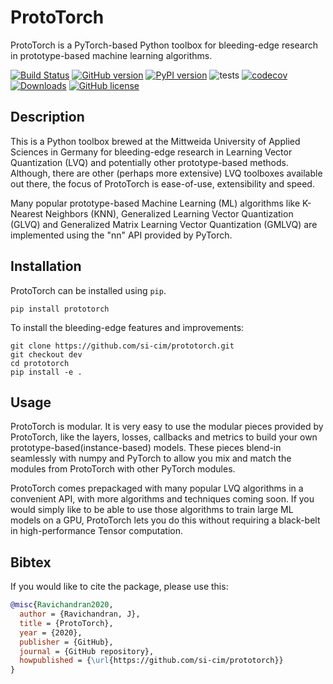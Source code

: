 # ProtoTorch

ProtoTorch is a PyTorch-based Python toolbox for bleeding-edge research in
prototype-based machine learning algorithms.

[![Build Status](https://travis-ci.org/si-cim/prototorch.svg?branch=master)](https://travis-ci.org/si-cim/prototorch)
[![GitHub version](https://badge.fury.io/gh/si-cim%2Fprototorch.svg)](https://badge.fury.io/gh/si-cim%2Fprototorch)
[![PyPI version](https://badge.fury.io/py/prototorch.svg)](https://badge.fury.io/py/prototorch)
![tests](https://github.com/si-cim/prototorch/workflows/tests/badge.svg)
[![codecov](https://codecov.io/gh/si-cim/prototorch/branch/master/graph/badge.svg)](https://codecov.io/gh/si-cim/prototorch)
[![Downloads](https://pepy.tech/badge/prototorch)](https://pepy.tech/project/prototorch)
[![GitHub license](https://img.shields.io/github/license/si-cim/prototorch)](https://github.com/si-cim/prototorch/blob/master/LICENSE)

## Description

This is a Python toolbox brewed at the Mittweida University of Applied Sciences
in Germany for bleeding-edge research in Learning Vector Quantization (LVQ)
and potentially other prototype-based methods. Although, there are
other (perhaps more extensive) LVQ toolboxes available out there, the focus of
ProtoTorch is ease-of-use, extensibility and speed.

Many popular prototype-based Machine Learning (ML) algorithms like K-Nearest
Neighbors (KNN), Generalized Learning Vector Quantization (GLVQ) and Generalized
Matrix Learning Vector Quantization (GMLVQ) are implemented using the "nn" API
provided by PyTorch.

## Installation

ProtoTorch can be installed using `pip`.
```
pip install prototorch
```

To install the bleeding-edge features and improvements:
```
git clone https://github.com/si-cim/prototorch.git
git checkout dev
cd prototorch
pip install -e .
```

## Usage

ProtoTorch is modular. It is very easy to use the modular pieces provided by
ProtoTorch, like the layers, losses, callbacks and metrics to build your own
prototype-based(instance-based) models. These pieces blend-in seamlessly with
numpy and PyTorch to allow you mix and match the modules from ProtoTorch with
other PyTorch modules.

ProtoTorch comes prepackaged with many popular LVQ algorithms in a convenient
API, with more algorithms and techniques coming soon. If you would simply like
to be able to use those algorithms to train large ML models on a GPU, ProtoTorch
lets you do this without requiring a black-belt in high-performance Tensor
computation.

## Bibtex

If you would like to cite the package, please use this:
```bibtex
@misc{Ravichandran2020,
  author = {Ravichandran, J},
  title = {ProtoTorch},
  year = {2020},
  publisher = {GitHub},
  journal = {GitHub repository},
  howpublished = {\url{https://github.com/si-cim/prototorch}}
}
